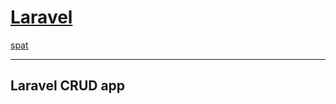 [Laravel](./index.html)
=====================

[spat](./komponenty.html)

- - - -

## Laravel CRUD app